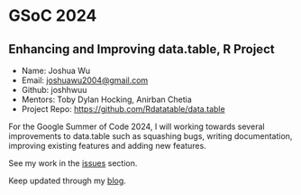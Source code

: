 # GSoC 2024

## Enhancing and Improving data.table, R Project

- Name: Joshua Wu
- Email: joshuawu2004@gmail.com
- Github: joshhwuu
- Mentors: Toby Dylan Hocking, Anirban Chetia
- Project Repo: https://github.com/Rdatatable/data.table

For the Google Summer of Code 2024, I will working towards several improvements to data.table such as squashing bugs, writing documentation, improving existing features and adding new features.

See my work in the [issues](https://github.com/joshhwuu/gsoc-2024/issues) section.

Keep updated through my [blog](https://joshhwuu.github.io/).
